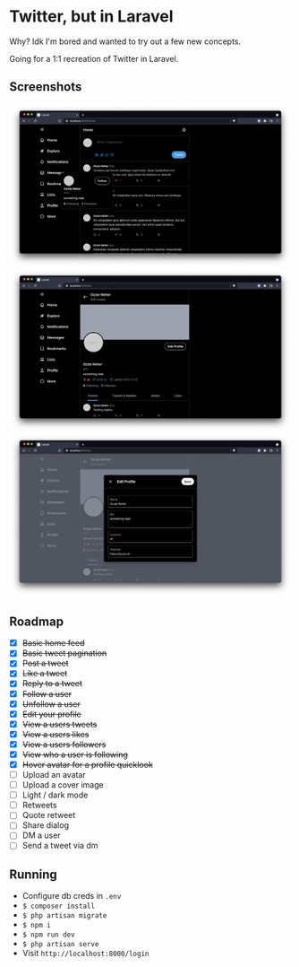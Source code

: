 # Twitter, but in Laravel

Why? Idk I'm bored and wanted to try out a few new concepts.

Going for a 1:1 recreation of Twitter in Laravel.

## Screenshots

![Screenshot of the home feed](./docs/avatar-hover.png)
![Screenshot of a profile](./docs/profile.png)
![Screenshot of editing a profile](./docs/edit-profile.png)

## Roadmap

- [x] ~~Basic home feed~~
- [x] ~~Basic tweet pagination~~
- [x] ~~Post a tweet~~
- [x] ~~Like a tweet~~
- [x] ~~Reply to a tweet~~
- [x] ~~Follow a user~~
- [x] ~~Unfollow a user~~
- [x] ~~Edit your profile~~
- [x] ~~View a users tweets~~
- [x] ~~View a users likes~~
- [x] ~~View a users followers~~
- [x] ~~View who a user is following~~
- [x] ~~Hover avatar for a profile quicklook~~
- [ ] Upload an avatar
- [ ] Upload a cover image
- [ ] Light / dark mode
- [ ] Retweets
- [ ] Quote retweet
- [ ] Share dialog
- [ ] DM a user
- [ ] Send a tweet via dm

## Running

* Configure db creds in `.env`
* `$ composer install`
* `$ php artisan migrate`
* `$ npm i`
* `$ npm run dev`
* `$ php artisan serve`
* Visit `http://localhost:8000/login`
